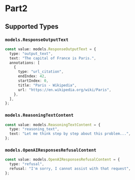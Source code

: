 # Part2


## Supported Types

### `models.ResponseOutputText`

```typescript
const value: models.ResponseOutputText = {
  type: "output_text",
  text: "The capital of France is Paris.",
  annotations: [
    {
      type: "url_citation",
      endIndex: 42,
      startIndex: 0,
      title: "Paris - Wikipedia",
      url: "https://en.wikipedia.org/wiki/Paris",
    },
  ],
};
```

### `models.ReasoningTextContent`

```typescript
const value: models.ReasoningTextContent = {
  type: "reasoning_text",
  text: "Let me think step by step about this problem...",
};
```

### `models.OpenAIResponsesRefusalContent`

```typescript
const value: models.OpenAIResponsesRefusalContent = {
  type: "refusal",
  refusal: "I'm sorry, I cannot assist with that request",
};
```

